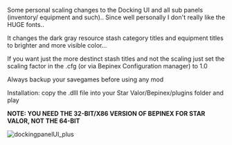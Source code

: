 Some personal scaling changes to the Docking UI and all sub panels (inventory/ equipment and such).. Since well personally I don't really like the HUGE fonts..

It changes the dark gray resource stash category titles and equipment titles to brighter and more visible color...

If you want just the more destinct stash titles and not the scaling just set the scaling factor in the .cfg (or via Bepinex Configuration manager) to 1.0

Always backup your savegames before using any mod

Installation: copy the .dlll file into your Star Valor/Bepinex/plugins folder
and play

**NOTE: YOU NEED THE 32-BIT/X86 VERSION OF BEPINEX FOR STAR VALOR, NOT THE 64-BIT**

![dockingpanelUI_plus](https://github.com/jpeaglesandkatz/JPEAK_SV_dockingpanelUI_plus/assets/10682544/2c015283-fb82-44be-8bc4-96578a5c2449)
